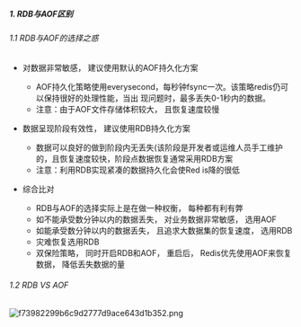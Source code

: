 ##### 1. RDB与AOF区别

###### 1.1 RDB与AOF的选择之惑

- 对数据非常敏感， 建议使用默认的AOF持久化方案
	
	- AOF持久化策略使用everysecond，每秒钟fsync一次。该策略redis仍可以保持很好的处理性能，当出
现问题时，最多丢失0-1秒内的数据。
	- 注意：由于AOF文件存储体积较大， 且恢复速度较慢

- 数据呈现阶段有效性， 建议使用RDB持久化方案

	- 数据可以良好的做到阶段内无丢失(该阶段是开发者或运维人员手工维护的，且恢复速度较快，阶段点数据恢复通常采用RDB方案
	- 注意：利用RDB实现紧凑的数据持久化会使Red is降的很低

- 综合比对
	
	- RDB与AOF的选择实际上是在做一种权衡， 每种都有利有弊
	- 如不能承受数分钟以内的数据丢失， 对业务数据非常敏感， 选用AOF
	- 如能承受数分钟以内的数据丢失， 且追求大数据集的恢复速度， 选用RDB
	- 灾难恢复选用RDB
	- 双保险策略， 同时开启RDB和AOF， 重启后， Redis优先使用AOF来恢复数据， 降低丢失数据的量

###### 1.2 RDB VS AOF

![f73982299b6c9d2777d9ace643d1b352.png](https://tva1.sinaimg.cn/large/007S8ZIlgy1gh5vvoo2tgj30ja090mxd.jpg)
